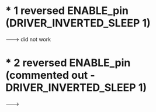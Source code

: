 # * 1 reversed ENABLE_pin (DRIVER_INVERTED_SLEEP     1)
---> did not work 

# * 2 reversed ENABLE_pin (commented out - DRIVER_INVERTED_SLEEP     1)
---> 
